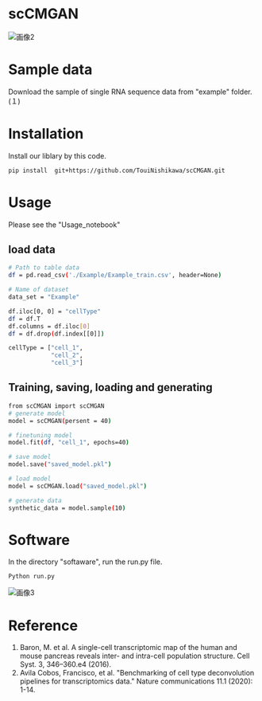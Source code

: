 # scCMGAN
![画像2](https://user-images.githubusercontent.com/40726615/211593936-1fa5e05b-d6b3-49d2-93b1-dc28912231ac.png)

# Sample data
Download the sample of single RNA sequence data from "example" folder. (１)

# Installation
Install our liblary by this code. 
 
```bash
pip install  git+https://github.com/TouiNishikawa/scCMGAN.git
```
 
# Usage
Please see the "Usage_notebook"
## load data
```bash
# Path to table data
df = pd.read_csv('./Example/Example_train.csv', header=None) 

# Name of dataset
data_set = "Example"

df.iloc[0, 0] = "cellType"
df = df.T
df.columns = df.iloc[0]
df = df.drop(df.index[[0]])

cellType = ["cell_1",
            "cell_2",
            "cell_3"]
```

## Training, saving, loading and generating
```bash
from scCMGAN import scCMGAN
# generate model
model = scCMGAN(persent = 40)

# finetuning model
model.fit(df, "cell_1", epochs=40)

# save model
model.save("saved_model.pkl")

# load model
model = scCMGAN.load("saved_model.pkl")

# generate data
synthetic_data = model.sample(10)
```

# Software
In the directory "softaware", run the run.py file.
```bash
Python run.py
```
![画像3](https://user-images.githubusercontent.com/40726615/211597675-ae051a46-3443-4e0c-ae74-9670f6ec0996.png)

# Reference
1. Baron, M. et al. A single-cell transcriptomic map of the human and mouse pancreas reveals inter- and intra-cell population structure. Cell Syst. 3, 346–360.e4 (2016).
2. Avila Cobos, Francisco, et al. "Benchmarking of cell type deconvolution pipelines for transcriptomics data." Nature communications 11.1 (2020): 1-14.
